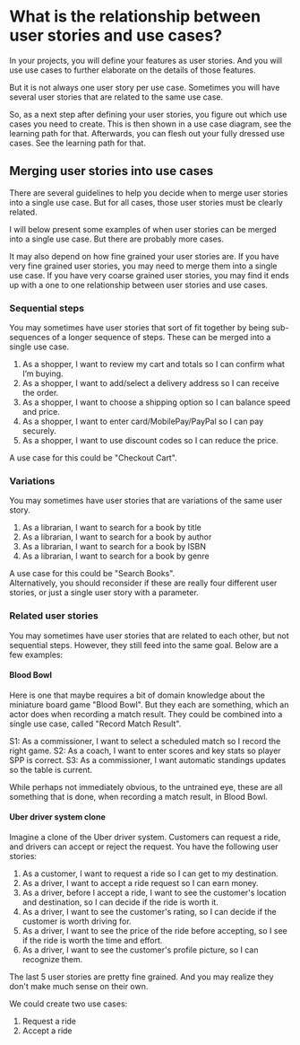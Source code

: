 # What is the relationship between user stories and use cases?

In your projects, you will define your features as user stories. And you will use use cases to further elaborate on the details of those features.

But it is not always one user story per use case. Sometimes you will have several user stories that are related to the same use case. 

So, as a next step after defining your user stories, you figure out which use cases you need to create. This is then shown in a use case diagram, see the learning path for that. Afterwards, you can flesh out your fully dressed use cases. See the learning path for that.

## Merging user stories into use cases

There are several guidelines to help you decide when to merge user stories into a single use case. But for all cases, those user stories must be clearly related.

I will below present some examples of when user stories can be merged into a single use case. But there are probably more cases.

It may also depend on how fine grained your user stories are. If you have very fine grained user stories, you may need to merge them into a single use case. If you have very coarse grained user stories, you may find it ends up with a one to one relationship between user stories and use cases.

### Sequential steps

You may sometimes have user stories that sort of fit together by being sub-sequences of a longer sequence of steps. These can be merged into a single use case.

1. As a shopper, I want to review my cart and totals so I can confirm what I’m buying.
2. As a shopper, I want to add/select a delivery address so I can receive the order.
3. As a shopper, I want to choose a shipping option so I can balance speed and price.
4. As a shopper, I want to enter card/MobilePay/PayPal so I can pay securely.
5. As a shopper, I want to use discount codes so I can reduce the price.

A use case for this could be "Checkout Cart".

### Variations

You may sometimes have user stories that are variations of the same user story.

1. As a librarian, I want to search for a book by title
2. As a librarian, I want to search for a book by author
3. As a librarian, I want to search for a book by ISBN
4. As a librarian, I want to search for a book by genre

A use case for this could be "Search Books".\
Alternatively, you should reconsider if these are really four different user stories, or just a single user story with a parameter.

### Related user stories

You may sometimes have user stories that are related to each other, but not sequential steps. However, they still feed into the same goal. Below are a few examples:

#### Blood Bowl

Here is one that maybe requires a bit of domain knowledge about the miniature board game "Blood Bowl". But they each are something, which an actor does when recording a match result. They could be combined into a single use case, called "Record Match Result".

S1: As a commissioner, I want to select a scheduled match so I record the right game.
S2: As a coach, I want to enter scores and key stats so player SPP is correct.
S3: As a commissioner, I want automatic standings updates so the table is current.

While perhaps not immediately obvious, to the untrained eye, these are all something that is done, when recording a match result, in Blood Bowl.

#### Uber driver system clone

Imagine a clone of the Uber driver system. Customers can request a ride, and drivers can accept or reject the request. 
You have the following user stories:

1. As a customer, I want to request a ride so I can get to my destination.
2. As a driver, I want to accept a ride request so I can earn money.
3. As a driver, before I accept a ride, I want to see the customer's location and destination, so I can decide if the ride is worth it.
4. As a driver, I want to see the customer's rating, so I can decide if the customer is worth driving for.
5. As a driver, I want to see the price of the ride before accepting, so I see if the ride is worth the time and effort.
6. As a driver, I want to see the customer's profile picture, so I can recognize them.

The last 5 user stories are pretty fine grained. And you may realize they don't make much sense on their own.

We could create two use cases:
1. Request a ride
2. Accept a ride
